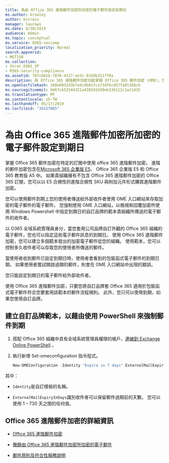 ```yaml
---
title: 為由 Office 365 進階郵件加密所加密的電子郵件設定到期日
ms.author: krowley
author: kccross
manager: laurawi
ms.date: 4/30/2019
audience: Admin
ms.topic: conceptual
ms.service: O365-seccomp
localization_priority: Normal
search.appverid:
- MET150
ms.collection:
- Strat_O365_IP
- M365-security-compliance
ms.assetid: f87cb016-7876-4317-ae3c-9169b311ff8a
description: 與 Office 365 進階郵件加密功能掌握 Office 365 郵件加密 (OME)，您可以擴充您的電子郵件安全性設定的自訂品牌範本透過電子郵件到期日。
ms.openlocfilehash: 260e6032d3b7a4c9b81fca73dfbcd57fa01168cb
ms.sourcegitcommit: 9d67cb52544321a430343d39eb336112c1a11d35
ms.translationtype: MT
ms.contentlocale: zh-TW
ms.lasthandoff: 05/17/2019
ms.locfileid: "34157665"
---
```

# <a name="set-an-expiration-date-for-email-encrypted-by-office-365-advanced-message-encryption"></a>為由 Office 365 進階郵件加密所加密的電子郵件設定到期日

掌握 Office 365 郵件加密在特定的訂閱中使用 office 365 進階郵件加密。 進階的郵件加密包含在[Microsoft 365 企業版 E5](https://www.microsoft.com/microsoft-365/enterprise/home)、 Office 365 企業版 E5 和 Office 365 教育版 A5 中。 如果貴組織擁有不包含 Office 365 進階郵件加密的 Office 365 訂閱，您可以以 E5 合規性的進階合規性 SKU 與附加元件形式購買進階郵件加密。

您可以使用郵件到期上您的使用者傳送給外部收件者使用 OME 入口網站來存取加密的電子郵件的電子郵件。 您強制使用 OME 入口網站，以檢視和回覆加密所使用 Windows Powershell 中指定到期日的自訂品牌的範本貴組織所傳送的電子郵件的收件者。

以 O365 全域系統管理員身分，當您套用公司品牌自訂外觀的 Office 365 組織的電子郵件，您也可以指定這些電子郵件訊息的到期日。 使用 Office 365 進階郵件加密，您可以建立多個範本發出的加密電子郵件從您的組織。 使用範本，您可以控制多久收件者可以存取您的使用者所傳送的郵件。

當使用者收到郵件已設定到期日時，使用者會看到的包裝函式電子郵件的到期日期。 如果使用者嘗試開啟過期的郵件，則會在 OME 入口網站中出現的錯誤。

您只能設定到期日的電子郵件給外部收件者。

使用 Office 365 進階郵件加密，只要您將自訂品牌套 Office 365 適用於包裝函式電子郵件符合您要套用該範本的郵件流程規則。 此外，您只可以使用到期，如果您使用自訂品牌。

## <a name="create-a-custom-branding-template-to-force-mail-expiration-by-using-powershell"></a>建立自訂品牌範本，以藉由使用 PowerShell 來強制郵件到期

1. 搭配 Office 365 組織中具有全域系統管理員權限的帳戶，[連線到 Exchange Online PowerShell](https://docs.microsoft.com/en-us/powershell/exchange/exchange-online/connect-to-exchange-online-powershell/connect-to-exchange-online-powershell) 。

2. 執行新增 Set-omeconfiguration 指令程式。

     ```powershell
     New-OMEConfiguration -Identity "Expire in 7 days" ExternalMailExpiryInDays 7
     ```

其中：

- `Identity`是自訂樣板的名稱。

- `ExternalMailExpiryInDays`識別收件者可以保留郵件過期前的天數。 您可以使用 1 – 730 天之間的任何值。

## <a name="more-information-about-office-365-advanced-message-encryption"></a>Office 365 進階郵件加密的詳細資訊

- [Office 365 進階郵件加密](ome-advanced-message-encryption.md)

- [撤銷由 Office 365 進階郵件加密所加密的電子郵件](revoke-ome-encrypted-mail.md)

- [郵件原則及符合性服務說明](https://docs.microsoft.com/en-us/office365/servicedescriptions/exchange-online-service-description/message-policy-and-compliance)